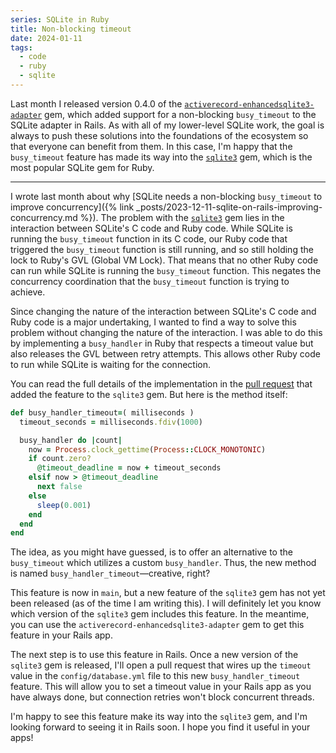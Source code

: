 ```yaml
---
series: SQLite in Ruby
title: Non-blocking timeout
date: 2024-01-11
tags:
  - code
  - ruby
  - sqlite
---
```


Last month I released version 0.4.0 of the [`activerecord-enhancedsqlite3-adapter`](https://rubygems.org/gems/activerecord-enhancedsqlite3-adapter) gem, which added support for a non-blocking `busy_timeout` to the SQLite adapter in Rails. As with all of my lower-level SQLite work, the goal is always to push these solutions into the foundations of the ecosystem so that everyone can benefit from them. In this case, I'm happy that the `busy_timeout` feature has made its way into the [`sqlite3`](https://github.com/sparklemotion/sqlite3-ruby) gem, which is the most popular SQLite gem for Ruby.

<!--/summary-->

- - -

I wrote last month about why [SQLite needs a non-blocking `busy_timeout` to improve concurrency]({% link _posts/2023-12-11-sqlite-on-rails-improving-concurrency.md %}). The problem with the [`sqlite3`](https://github.com/sparklemotion/sqlite3-ruby) gem lies in the interaction between SQLite's C code and Ruby code. While SQLite is running the `busy_timeout` function in its C code, our Ruby code that triggered the `busy_timeout` function is still running, and so still holding the lock to Ruby's GVL (Global VM Lock). That means that no other Ruby code can run while SQLite is running the `busy_timeout` function. This negates the concurrency coordination that the `busy_timeout` function is trying to achieve.

Since changing the nature of the interaction between SQLite's C code and Ruby code is a major undertaking, I wanted to find a way to solve this problem without changing the nature of the interaction. I was able to do this by implementing a `busy_handler` in Ruby that respects a timeout value but also releases the GVL between retry attempts. This allows other Ruby code to run while SQLite is waiting for the connection.

You can read the full details of the implementation in the [pull request](https://github.com/sparklemotion/sqlite3-ruby/pull/456) that added the feature to the `sqlite3` gem. But here is the method itself:

```ruby
def busy_handler_timeout=( milliseconds )
  timeout_seconds = milliseconds.fdiv(1000)

  busy_handler do |count|
    now = Process.clock_gettime(Process::CLOCK_MONOTONIC)
    if count.zero?
      @timeout_deadline = now + timeout_seconds
    elsif now > @timeout_deadline
      next false
    else
      sleep(0.001)
    end
  end
end
```

The idea, as you might have guessed, is to offer an alternative to the `busy_timeout` which utilizes a custom `busy_handler`. Thus, the new method is named `busy_handler_timeout`—creative, right?

This feature is now in `main`, but a new feature of the `sqlite3` gem has not yet been released (as of the time I am writing this). I will definitely let you know which version of the `sqlite3` gem includes this feature. In the meantime, you can use the `activerecord-enhancedsqlite3-adapter` gem to get this feature in your Rails app.

The next step is to use this feature in Rails. Once a new version of the `sqlite3` gem is released, I'll open a pull request that wires up the `timeout` value in the `config/database.yml` file to this new `busy_handler_timeout` feature. This will allow you to set a timeout value in your Rails app as you have always done, but connection retries won't block concurrent threads.

I'm happy to see this feature make its way into the `sqlite3` gem, and I'm looking forward to seeing it in Rails soon. I hope you find it useful in your apps!
